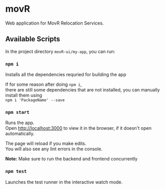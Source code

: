 # movR

Web application for MovR Relocation Services.

## Available Scripts

In the project directory `movR-ui/my-app`, you can run:

### `npm i`

Installs all the dependencies requried for building the app

If for some reason after doing `npm i`, <br>there are still some dependencies that are not installed, 
you can manually install them using
<br>`npm i 'PackageName' --save`

### `npm start`

Runs the app.<br />
Open [http://localhost:3000](http://localhost:3000) to view it in the browser, if it doesn't open automatically.

The page will reload if you make edits.<br />
You will also see any lint errors in the console.

**Note:** Make sure to run the backend and frontend concurrently

### `npm test`

Launches the test runner in the interactive watch mode.<br />

